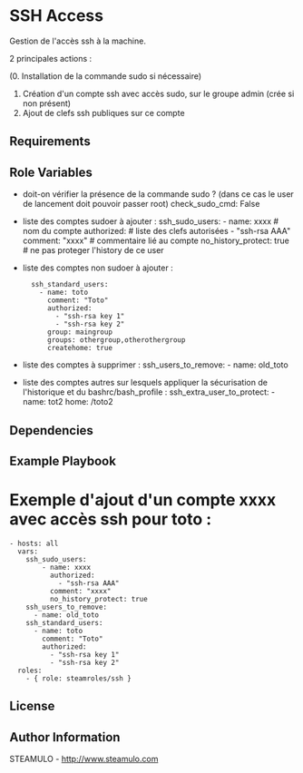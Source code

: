SSH Access
==========

Gestion de l'accès ssh à la machine.

2 principales actions :

(0. Installation de la commande sudo si nécessaire) 
1. Création d'un compte ssh avec accès sudo, sur le groupe admin (crée si non présent)
2. Ajout de clefs ssh publiques sur ce compte

Requirements
------------

Role Variables
--------------

- doit-on vérifier la présence de la commande sudo ? (dans ce cas le user de lancement doit pouvoir passer root)
    check_sudo_cmd: False
- liste des comptes sudoer à ajouter :
        ssh_sudo_users:
            - name: xxxx # nom du compte
              authorized: # liste des clefs autorisées
                - "ssh-rsa AAA"
              comment: "xxxx" # commentaire lié au compte
              no_history_protect: true # ne pas proteger l'history de ce user
- liste des comptes non sudoer à ajouter :

        ssh_standard_users:
          - name: toto
            comment: "Toto"
            authorized:
              - "ssh-rsa key 1"
              - "ssh-rsa key 2"
            group: maingroup
            groups: othergroup,otherothergroup
            createhome: true
- liste des comptes à supprimer :
        ssh_users_to_remove:
          - name: old_toto
- liste des comptes autres sur lesquels appliquer la sécurisation de l'historique et du bashrc/bash_profile :
        ssh_extra_user_to_protect:
          - name: tot2
            home: /toto2

Dependencies
------------


Example Playbook
----------------

# Exemple d'ajout d'un compte xxxx avec accès ssh pour toto :

    - hosts: all
      vars:
        ssh_sudo_users:
            - name: xxxx
              authorized:
                - "ssh-rsa AAA"
              comment: "xxxx"
              no_history_protect: true
        ssh_users_to_remove:
          - name: old_toto
        ssh_standard_users:
          - name: toto
            comment: "Toto"
            authorized:
              - "ssh-rsa key 1"
              - "ssh-rsa key 2"
      roles:
        - { role: steamroles/ssh }

License
-------


Author Information
------------------

STEAMULO - http://www.steamulo.com